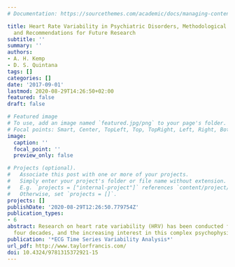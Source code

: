 ```yaml
---
# Documentation: https://sourcethemes.com/academic/docs/managing-content/

title: Heart Rate Variability in Psychiatric Disorders, Methodological Considerations,
  and Recommendations for Future Research
subtitle: ''
summary: ''
authors:
- A. H. Kemp
- D. S. Quintana
tags: []
categories: []
date: '2017-09-01'
lastmod: 2020-08-29T14:26:50+02:00
featured: false
draft: false

# Featured image
# To use, add an image named `featured.jpg/png` to your page's folder.
# Focal points: Smart, Center, TopLeft, Top, TopRight, Left, Right, BottomLeft, Bottom, BottomRight.
image:
  caption: ''
  focal_point: ''
  preview_only: false

# Projects (optional).
#   Associate this post with one or more of your projects.
#   Simply enter your project's folder or file name without extension.
#   E.g. `projects = ["internal-project"]` references `content/project/deep-learning/index.md`.
#   Otherwise, set `projects = []`.
projects: []
publishDate: '2020-08-29T12:26:50.779754Z'
publication_types:
- 6
abstract: Research on heart rate variability (HRV) has been conducted for more than
  four decades, and the increasing interest in this complex psychophysiological
publication: '*ECG Time Series Variability Analysis*'
url_pdf: http://www.taylorfrancis.com/
doi: 10.4324/9781315372921-15
---
```


